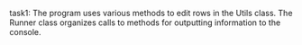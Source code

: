 task1: The program uses various methods to edit rows in the Utils class. The Runner class organizes calls to methods for outputting information to the console.
